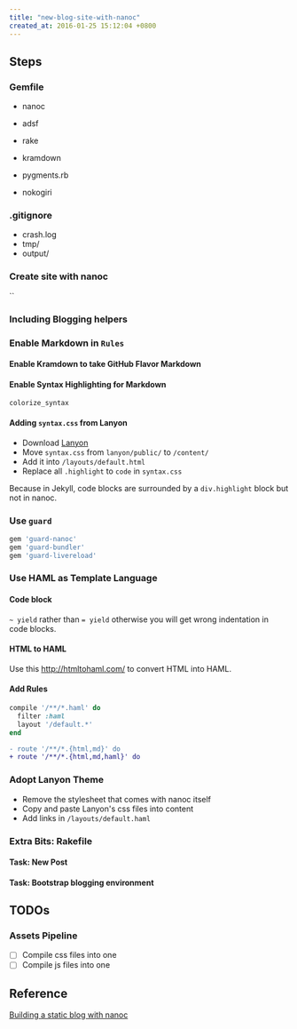 ```yaml
---
title: "new-blog-site-with-nanoc"
created_at: 2016-01-25 15:12:04 +0800
---
```


## Steps

### Gemfile

* nanoc
* adsf
* rake
* kramdown
* pygments.rb

* nokogiri

### .gitignore

* crash.log
* tmp/
* output/

### Create site with nanoc

``

### Including Blogging helpers

### Enable Markdown in `Rules`

#### Enable Kramdown to take GitHub Flavor Markdown

#### Enable Syntax Highlighting for Markdown

`colorize_syntax`

#### Adding `syntax.css` from Lanyon

* Download [Lanyon](#)
* Move `syntax.css` from `lanyon/public/` to `/content/`
* Add it into `/layouts/default.html`
* Replace all `.highlight` to `code` in `syntax.css`

Because in Jekyll, code blocks are surrounded by a `div.highlight` block but not
in nanoc.

### Use `guard`

```ruby
gem 'guard-nanoc'
gem 'guard-bundler'
gem 'guard-livereload'
```

### Use HAML as Template Language

#### Code block

`~ yield` rather than `= yield`
otherwise you will get wrong indentation in code blocks.

#### HTML to HAML
Use this http://htmltohaml.com/ to convert HTML into HAML.

#### Add Rules

```rb
compile '/**/*.haml' do
  filter :haml
  layout '/default.*'
end
```

```diff
- route '/**/*.{html,md}' do
+ route '/**/*.{html,md,haml}' do
```

### Adopt Lanyon Theme

* Remove the stylesheet that comes with nanoc itself
* Copy and paste Lanyon's css files into content
* Add links in `/layouts/default.haml`

### Extra Bits: Rakefile

#### Task: New Post

#### Task: Bootstrap blogging environment

## TODOs

### Assets Pipeline

* [  ] Compile css files into one
* [  ] Compile js files into one

## Reference

[Building a static blog with nanoc](http://clarkdave.net/2012/02/building-a-static-blog-with-nanoc/)
